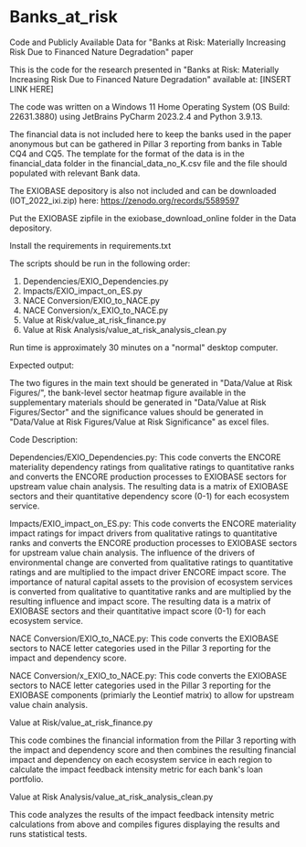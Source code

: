 # Banks_at_risk
Code and Publicly Available Data for "Banks at Risk: Materially Increasing Risk Due to Financed Nature Degradation" paper 

This is the code for the research presented in "Banks at Risk: Materially Increasing Risk Due to Financed Nature Degradation" available at: [INSERT LINK HERE]

The code was written on a Windows 11 Home Operating System (OS Build: 22631.3880) using JetBrains PyCharm 2023.2.4 and Python 3.9.13.

The financial data is not included here to keep the banks used in the paper anonymous but can be gathered in Pillar 3 reporting from banks in Table CQ4 and CQ5. The template for the format of the data is in the financial_data folder in the financial_data_no_K.csv file and the file should populated with relevant Bank data. 

The EXIOBASE depository is also not included and can be downloaded (IOT_2022_ixi.zip) here: https://zenodo.org/records/5589597

Put the EXIOBASE zipfile in the exiobase_download_online folder in the Data depository.

Install the requirements in requirements.txt 

The scripts should be run in the following order:
1. Dependencies/EXIO_Dependencies.py
2. Impacts/EXIO_impact_on_ES.py
3. NACE Conversion/EXIO_to_NACE.py
4. NACE Conversion/x_EXIO_to_NACE.py
5. Value at Risk/value_at_risk_finance.py
6. Value at Risk Analysis/value_at_risk_analysis_clean.py

Run time is approximately 30 minutes on a "normal" desktop computer. 

Expected output:

The two figures in the main text should be generated in  "Data/Value at Risk Figures/", the bank-level sector heatmap figure available in the supplementary materials should be generated in "Data/Value at Risk Figures/Sector" and the significance values should be generated in  "Data/Value at Risk Figures/Value at Risk Significance" as excel files. 

Code Description:

Dependencies/EXIO_Dependencies.py: This code converts the ENCORE materiality dependency ratings from qualitative ratings to quantitative ranks and converts the ENCORE production processes to EXIOBASE sectors for upstream value chain analysis. The resulting data is a matrix of EXIOBASE sectors and their quantitative dependency score (0-1) for each ecosystem service.  

Impacts/EXIO_impact_on_ES.py: This code converts the ENCORE materiality impact ratings for impact drivers from qualitative ratings to quantitative ranks and converts the ENCORE production processes to EXIOBASE sectors for upstream value chain analysis. The influence of the drivers of environmental change are converted from qualitative ratings to quantitative ratings and are multiplied to the impact driver ENCORE impact score. The importance of natural capital assets to the provision of ecosystem services is converted from qualitative to quantitative ranks and are multiplied by the resulting influence and impact score. The resulting data is a matrix of EXIOBASE sectors and their quantitative impact score (0-1) for each ecosystem service.  

NACE Conversion/EXIO_to_NACE.py: This code converts the EXIOBASE sectors to NACE letter categories used in the Pillar 3 reporting for the impact and dependency score. 

NACE Conversion/x_EXIO_to_NACE.py: This code converts the EXIOBASE sectors to NACE letter categories used in the Pillar 3 reporting for the EXIOBASE components (primiarly the Leontief matrix) to allow for upstream value chain analysis. 

Value at Risk/value_at_risk_finance.py

This code combines the financial information from the Pillar 3 reporting with the impact and dependency score and then combines the resulting financial impact and dependency on each ecosystem service in each region to calculate the impact feedback intensity metric for each bank's loan portfolio.

Value at Risk Analysis/value_at_risk_analysis_clean.py

This code analyzes the results of the impact feedback intensity metric calculations from above and compiles figures displaying the results and runs statistical tests. 
